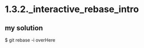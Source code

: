 # 1.3.2._interactive_rebase_intro

## my solution

$ git rebase -i overHere

<!-- ## proposed solution -->
